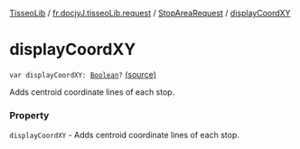 [TisseoLib](../../index.md) / [fr.docjyJ.tisseoLib.request](../index.md) / [StopAreaRequest](index.md) / [displayCoordXY](./display-coord-x-y.md)

# displayCoordXY

`var displayCoordXY: `[`Boolean`](https://kotlinlang.org/api/latest/jvm/stdlib/kotlin/-boolean/index.html)`?` [(source)](https://github.com/docjyj/tisseoLib/tree/master/src/main/kotlin/fr/docjyJ/tisseoLib/request/StopAreaRequest.kt#L41)

Adds centroid coordinate lines of each stop.

### Property

`displayCoordXY` - Adds centroid coordinate lines of each stop.